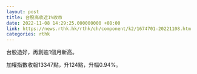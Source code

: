 ```yaml
---
layout: post
title: 台股高收近1%收市
date: 2022-11-08 14:29:25.000000000 +08:00
link: https://news.rthk.hk/rthk/ch/component/k2/1674701-20221108.htm
categories: rthk
---
```


台股造好，再創逾1個月新高。

加權指數收報13347點，升124點，升幅0.94%。
